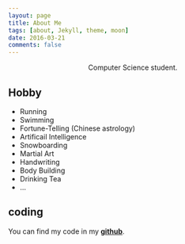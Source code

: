```yaml
---
layout: page
title: About Me
tags: [about, Jekyll, theme, moon]
date: 2016-03-21
comments: false
---
```

    
<center><a href="http://RunningIkkyu.github.io"><b></b></a> Computer Science student.</center>

## Hobby
* Running 
* Swimming
* Fortune-Telling (Chinese astrology)
* Artificail Intelligence
* Snowboarding
* Martial Art
* Handwriting
* Body Building
* Drinking Tea
* ...

## coding
You can find my code in my <a href="http://github.com/RunningIkkyu"><b>github</b></a>.
